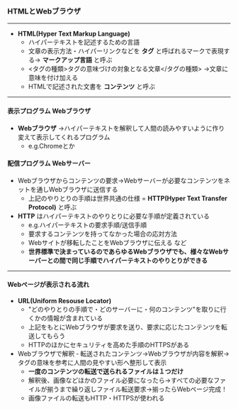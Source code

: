 ### HTMLとWebブラウザ
***
- __HTML(Hyper Text Markup Language)__
  - ハイパーテキストを記述するための言語
  - 文章の表示方法・ハイパーリンクなどを __タグ__ と呼ばれるマークで表現する→ __マークアップ言語__ と呼ぶ
  - <タグの種類>タグの意味づけの対象となる文章</タグの種類> →文章に意味を付け加える
  - HTMLで記述された文書を __コンテンツ__ と呼ぶ
***
#### 表示プログラム __Webブラウザ__
  - __Webブラウザ__ →ハイパーテキストを解釈して人間の読みやすいように作り変えて表示してくれるプログラム
    - e.g.Chromeとか
    
#### 配信プログラム __Webサーバー__
  - Webブラウザからコンテンツの要求→Webサーバーが必要なコンテンツをネットを通しWebブラウザに送信する
    - 上記のやりとりの手順は世界共通の仕様 = __HTTP(Hyper Text Transfer Protocol)__ と呼ぶ
  - __HTTP__ はハイパーテキストのやりとりに必要な手順が定義されている
     - e.g.ハイパーテキストの要求手順/送信手順
     - 要求するコンテンツを持ってなかった場合の応対方法
     - Webサイトが移転したことをWebブラウザに伝える など
     - __世界標準で決まっているのであらゆるWebブラウザでも、様々なWebサーバーとの間で同じ手順でハイパーテキストのやりとりができる__
***
#### Webページが表示される流れ
  - __URL(Uniform Resouse Locator)__
    - "どのやりとりの手順で・どのサーバーに・何のコンテンツ"を取りに行くかの情報が含まれている
    - 上記をもとにWebブラウザが要求を送り、要求に応じたコンテンツを転送してもらう
    - HTTPのほかにセキュリティを高めた手順のHTTPSがある
  - Webブラウザで解釈
    ‐ 転送されたコンテンツ→Webブラウザが内容を解釈→タグの意味を参考に人間の見やすい形へ整形して表示
    - __一度のコンテンツの転送で送られるファイルは１つだけ__
    - 解釈後、画像などほかのファイル必要になったら→すべての必要なファイルが揃うまで繰り返しファイル転送要求→揃ったらWebページ完成！
    - 画像ファイルの転送もHTTP・HTTPSが使われる
